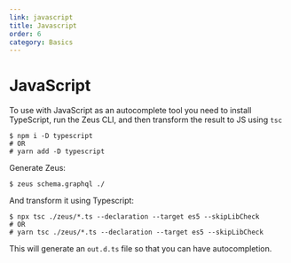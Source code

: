 ```yaml
---
link: javascript
title: Javascript
order: 6
category: Basics
---
```


# JavaScript

To use with JavaScript as an autocomplete tool you need to install TypeScript, run the Zeus CLI, and then transform the result to JS using `tsc`

```
$ npm i -D typescript
# OR
# yarn add -D typescript
```

Generate Zeus:

```
$ zeus schema.graphql ./
```

And transform it using Typescript:

```
$ npx tsc ./zeus/*.ts --declaration --target es5 --skipLibCheck
# OR
# yarn tsc ./zeus/*.ts --declaration --target es5 --skipLibCheck
```

This will generate an `out.d.ts` file so that you can have autocompletion.
